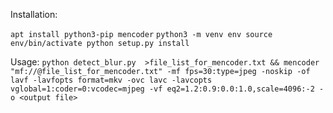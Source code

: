 Installation:

`apt install python3-pip mencoder`
`python3 -m venv env
source env/bin/activate
python setup.py install`

Usage:
`python detect_blur.py  >file_list_for_mencoder.txt && mencoder "mf://@file_list_for_mencoder.txt" -mf fps=30:type=jpeg -noskip -of lavf -lavfopts format=mkv -ovc lavc -lavcopts vglobal=1:coder=0:vcodec=mjpeg -vf eq2=1.2:0.9:0.0:1.0,scale=4096:-2 -o <output file>`

